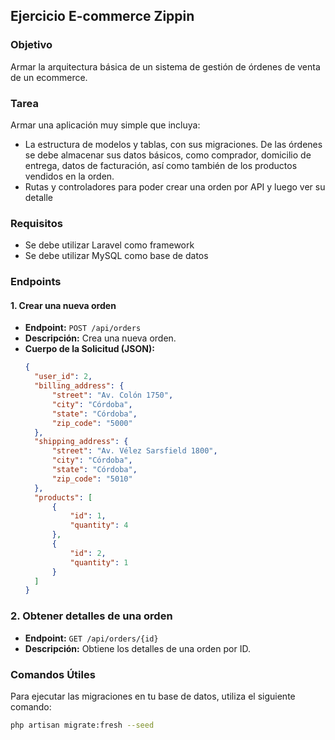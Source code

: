 ## Ejercicio E-commerce Zippin

### Objetivo
Armar la arquitectura básica de un sistema de gestión de órdenes de venta de un ecommerce.

### Tarea
Armar una aplicación muy simple que incluya: 
- La estructura de modelos y tablas, con sus migraciones. De las órdenes se debe almacenar sus datos básicos, como comprador, domicilio de entrega, datos de facturación, así como también de los productos vendidos en la orden.
- Rutas y controladores para poder crear una orden por API y luego ver su detalle

### Requisitos
- Se debe utilizar Laravel como framework
- Se debe utilizar MySQL como base de datos

### Endpoints
#### 1. Crear una nueva orden
- **Endpoint:** `POST /api/orders`
- **Descripción:** Crea una nueva orden.
- **Cuerpo de la Solicitud (JSON):**
  ```json
  {
    "user_id": 2,
    "billing_address": {
        "street": "Av. Colón 1750",
        "city": "Córdoba",
        "state": "Córdoba",
        "zip_code": "5000"
    },
    "shipping_address": {
        "street": "Av. Vélez Sarsfield 1800",
        "city": "Córdoba",
        "state": "Córdoba",
        "zip_code": "5010"
    },
    "products": [
        {
            "id": 1,
            "quantity": 4
        },
        {
            "id": 2,
            "quantity": 1
        }
    ]
  }

### 2. Obtener detalles de una orden
- **Endpoint:** `GET /api/orders/{id}`
- **Descripción:** Obtiene los detalles de una orden por ID.

### Comandos Útiles
Para ejecutar las migraciones en tu base de datos, utiliza el siguiente comando:

```bash
php artisan migrate:fresh --seed